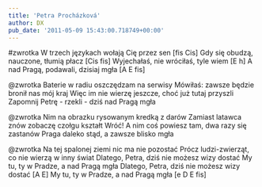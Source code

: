 ```yaml
---
title: 'Petra Procházková'
author: DX
pub_date: '2011-05-09 15:43:00.718749+00:00'
---
```


#zwrotka
W trzech językach wołają Cię przez sen [fis Cis]
Gdy się obudzą, nauczone, tłumią płacz [Cis fis]
Wyjechałaś, nie wróciłaś, tyle wiem [E h]
A nad Pragą, podawali, dzisiaj mgła [A E fis]

@zwrotka
Baterie w radiu oszczędzam na serwisy
Mówiłaś: zawsze będzie bronił nas mój kraj
Więc im nie wierzę jeszcze, choć już tutaj przyszli
Zapomnij Petrę - rzekli - dziś nad Pragą mgła 

@zwrotka
Nim na obrazku rysowanym kredką z darów
Zamiast latawca znów zobaczę czołgu kształt
Wróć! A nim coś powiesz tam, dwa razy się zastanów
Praga daleko stąd, a zawsze blisko mgła 

@zwrotka
Na tej spalonej ziemi nic ma nie pozostać
Prócz ludzi-zwierząt, co nie wierzą w inny świat
Dlatego, Petra, dziś nie możesz wizy dostać
My tu, ty w Pradze, a nad Pragą mgła 
Dlatego, Petra, dziś nie możesz wizy dostać [A E]
My tu, ty w Pradze, a nad Pragą mgła [e D E fis]